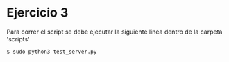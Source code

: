 # Ejercicio 3

Para correr el script se debe ejecutar la siguiente linea dentro de la carpeta 'scripts'

```bash
$ sudo python3 test_server.py
```


